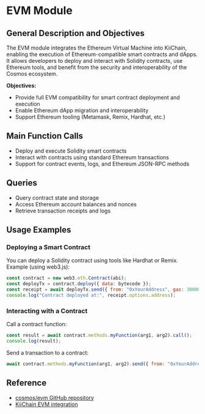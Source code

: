 # EVM Module

## General Description and Objectives
The EVM module integrates the Ethereum Virtual Machine into KiiChain, enabling the execution of Ethereum-compatible smart contracts and dApps. It allows developers to deploy and interact with Solidity contracts, use Ethereum tools, and benefit from the security and interoperability of the Cosmos ecosystem.

**Objectives:**
- Provide full EVM compatibility for smart contract deployment and execution
- Enable Ethereum dApp migration and interoperability
- Support Ethereum tooling (Metamask, Remix, Hardhat, etc.)

## Main Function Calls
- Deploy and execute Solidity smart contracts
- Interact with contracts using standard Ethereum transactions
- Support for contract events, logs, and Ethereum JSON-RPC methods

## Queries
- Query contract state and storage
- Access Ethereum account balances and nonces
- Retrieve transaction receipts and logs

## Usage Examples

### Deploying a Smart Contract
You can deploy a Solidity contract using tools like Hardhat or Remix. Example (using web3.js):

```javascript
const contract = new web3.eth.Contract(abi);
const deployTx = contract.deploy({ data: bytecode });
const receipt = await deployTx.send({ from: "0xYourAddress", gas: 3000000 });
console.log("Contract deployed at:", receipt.options.address);
```

### Interacting with a Contract
Call a contract function:

```javascript
const result = await contract.methods.myFunction(arg1, arg2).call();
console.log(result);
```

Send a transaction to a contract:

```javascript
await contract.methods.myFunction(arg1, arg2).send({ from: "0xYourAddress" });
```

## Reference
- [cosmos/evm GitHub repository](https://github.com/cosmos/evm)
- [KiiChain EVM integration](https://github.com/KiiChain/kiichain/tree/main/x/vm) 
